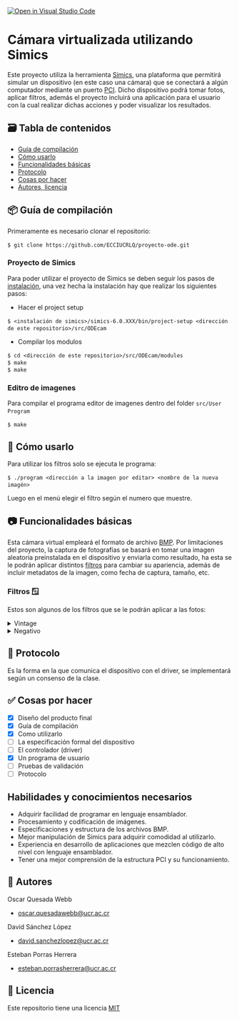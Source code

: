 [![Open in Visual Studio Code](https://classroom.github.com/assets/open-in-vscode-c66648af7eb3fe8bc4f294546bfd86ef473780cde1dea487d3c4ff354943c9ae.svg)](https://classroom.github.com/online_ide?assignment_repo_id=7705717&assignment_repo_type=AssignmentRepo)


# Cámara virtualizada utilizando Simics
Este proyecto utiliza la herramienta [Simics](https://www.intel.com/content/www/us/en/developer/articles/tool/simics-simulator.html), una plataforma que permitirá simular un dispositivo (en este caso una cámara) que se conectará a algún computador mediante un puerto [PCI](https://pcisig.com/specifications). Dicho dispositivo podrá tomar fotos, aplicar filtros, además el proyecto incluirá una aplicación para el usuario con la cual realizar dichas acciones y poder visualizar los resultados.


## 🗃️ Tabla de contenidos
- [Guía de compilación](#-guía-de-compilación)
- [Cómo usarlo](#-cómo-usarlo)
- [Funcionalidades básicas](#-funcionalidades-básicas)
- [Protocolo](#-protocolo)
- [Cosas por hacer](#-cosas-por-hacer)
- [Autores, licencia](#-autores)


## 📦 Guía de compilación

Primeramente es necesario clonar el repositorio:  
````
$ git clone https://github.com/ECCIUCRLQ/proyecto-ode.git
````

### Proyecto de Simics
Para poder utilizar el proyecto de Simics se deben seguir los pasos de [instalación](https://github.com/ECCIUCRLQ/proyecto-ode/wiki/Simics#instalaci%C3%B3n), una vez hecha la instalación hay que realizar los siguientes pasos:
* Hacer el project setup
````
$ <instalación de simics>/simics-6.0.XXX/bin/project-setup <dirección de este repositorio>/src/ODEcam 
````
* Compilar los modulos
````
$ cd <dirección de este repositorio>/src/ODEcam/modules
$ make
$ make
````

### Editro de imagenes
Para compilar el programa editor de imagenes dentro del folder `src/User Program`
````
$ make
````

## 🚀 Cómo usarlo

Para utilizar los filtros solo se ejecuta le programa:
````
$ ./program <dirección a la imagen por editar> <nombre de la nueva imagén>
````
Luego en el menú elegir el filtro según el numero que muestre.

## 📷 Funcionalidades básicas

Esta cámara virtual empleará el formato de archivo [BMP](https://github.com/ECCIUCRLQ/proyecto-ode/wiki/Bitmap). Por limitaciones del proyecto, la captura de fotografías se basará en tomar una imagen aleatoria preinstalada en el dispositivo y enviarla como resultado, ha esta se le podrán aplicar distintos [filtros](https://github.com/ECCIUCRLQ/proyecto-ode/wiki/Dispositivo#filtros) para cambiar su apariencia, además de incluir metadatos de la imagen, como fecha de captura, tamaño, etc.

### Filtros 🪟

Estos son algunos de los filtros que  se le podrán aplicar a las fotos:

[normal]: https://github.com/ECCIUCRLQ/proyecto-ode/blob/main/doc/img/imagen_referencia_normal.jpg "Imagen de referencia normal"
[vintage]: https://github.com/ECCIUCRLQ/proyecto-ode/blob/main/doc/img/imagen_referencia_vintage.jpg "Imagen de referencia con filtro vintage"
[negativo]: https://github.com/ECCIUCRLQ/proyecto-ode/blob/main/doc/img/imagen_referencia_negativo.jpg "Imagen de referencia con filtro negativo"

<details>
  <summary>Vintage</summary>
  
| ![alt text][normal] | ![alt text][vintage] |
|:-------------------:|:--------------------:|
  
> Las anteriores imágenes no representan el aspecto final del resultado de los filtros que va a aplicar el dispositivo.
  
  El filtro vintage le da una apariencia antigua a las fotos.
</details>

<details>
  <summary>Negativo</summary>
  
| ![alt text][normal] | ![alt text][negativo] |
|:-------------------:|:---------------------:|
  
> Las anteriores imágenes no representan el aspecto final del resultado de los filtros que va a aplicar el dispositivo.
  
  Con este filtro los blancos son tratados como negros y los negros como blancos.
</details>

## 🧮 Protocolo
Es la forma en la que comunica el dispositivo con el driver, se implementará según un consenso de la clase.
## ✅ Cosas por hacer
- [X] Diseño del producto final
- [X] Guía de compilación
- [X] Como utilizarlo
- [ ] La especificación formal del dispositivo
- [ ] El controlador (driver)
- [X] Un programa de usuario
- [ ] Pruebas de validación 
- [ ] Protocolo

## Habilidades y conocimientos necesarios
- Adquirir facilidad de programar en lenguaje ensamblador.
- Procesamiento y codificación de imágenes.
- Especificaciones y estructura de los archivos BMP.
- Mejor manipulación de Simics para adquirir comodidad al utilizarlo.
- Experiencia en desarrollo de aplicaciones que mezclen código de alto nivel con lenguaje ensamblador.
- Tener una mejor comprensión de la estructura PCI y su funcionamiento.

## 👤 Autores
Oscar Quesada Webb
- oscar.quesadawebb@ucr.ac.cr


David Sánchez López
- david.sanchezlopez@ucr.ac.cr


Esteban Porras Herrera
- esteban.porrasherrera@ucr.ac.cr


## 📝 Licencia
Este repositorio tiene una licencia [MIT](LICENSE)

[1]: https://docs.microsoft.com/en-us/windows/win32/gdi/bitmaps
